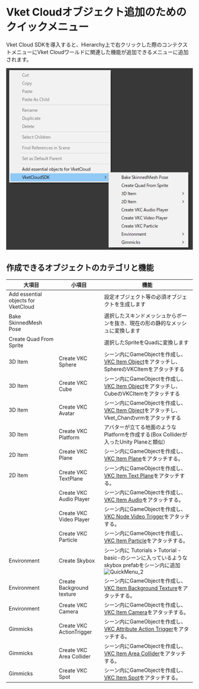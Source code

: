# Vket Cloudオブジェクト追加のためのクイックメニュー

Vket Cloud SDKを導入すると、Hierarchy上で右クリックした際のコンテクストメニューにVket Cloudワールドに関連した機能が追加できるメニューに追加されます。

![QuickMenu_1](./img/QuickMenu_1.jpg)

## 作成できるオブジェクトのカテゴリと機能

| 大項目 | 小項目 | 機能 |
|----|----|----|
| Add essential objects for VketCloud || 設定オブジェクト等の必須オブジェクトを生成します |
| Bake SkinnedMesh Pose || 選択したスキンドメッシュからボーンを抜き、現在の形の静的なメッシュに変換します |
| Create Quad From Sprite || 選択したSpriteをQuadに変換します |
| 3D Item | Create VKC Sphere | シーン内にGameObjectを作成し、[VKC Item Object](../VKCComponents/VKCItemObject.md)をアタッチし、SphereのVKCItemをアタッチする |
| 3D Item | Create VKC Cube | シーン内にGameObjectを作成し、[VKC Item Object](../VKCComponents/VKCItemObject.md)をアタッチし、CubeのVKCItemをアタッチする |
| 3D Item | Create VKC Avatar | シーン内にGameObjectを作成し、[VKC Item Object](../VKCComponents/VKCItemObject.md)をアタッチし、Vket_Chanのvrmをアタッチする |
| 3D Item | Create VKC Platform | アバターが立てる地面のようなPlatformを作成する(Box Colliderが入ったUnity Planeと類似） |
| 2D Item | Create VKC Plane | シーン内にGameObjectを作成し、[VKC Item Plane](../VKCComponents/VKCItemPlane.md)をアタッチする。 |
| 2D Item | Create VKC TextPlane | シーン内にGameObjectを作成し、[VKC Item Text Plane](../VKCComponents/VKCItemTextPlane.md)をアタッチする。 |
| |Create VKC Audio Player  | シーン内にGameObjectを作成し、[VKC Item Audio](../VKCComponents/VKCItemAudio.md)をアタッチする。 |
| |Create VKC Video Player | シーン内にGameObjectを作成し、[VKC Node Video Trigger](../VKCComponents/VKCNodeVideoTrigger.md)をアタッチする。 |
| |Create VKC Particle | シーン内にGameObjectを作成し、[VKC Item Particle](../VKCComponents/VKCItemParticle.md)をアタッチする。 |
| Environment | Create Skybox | シーン内に Tutorials > Tutorial -basic-のシーンに入っているようなskybox prefabをシーン内に追加 ![QuickMenu_2](img/QuickMenu_2.jpg) |
| Environment |Create Background texture | シーン内にGameObjectを作成し、[VKC Item Background Texture](../VKCComponents/VKCItemBackgroundTexture.md)をアタッチする。 |
| Environment | Create VKC Camera | シーン内にGameObjectを作成し、[VKC Item Camera](../VKCComponents/VKCItemCamera.md)をアタッチする。 |
| Gimmicks | Create VKC ActionTrigger | シーン内にGameObjectを作成し、[VKC Attribute Action Trigger](../VKCComponents/VKCAttributeActionTrigger.md)をアタッチする。 |
| Gimmicks | Create VKC Area Collider | シーン内にGameObjectを作成し、[VKC Item Area Collider](../VKCComponents/VKCItemAreaCollider.md)をアタッチする。 |
| Gimmicks | Create VKC Spot | シーン内にGameObjectを作成し、[VKC Item Spot](../VKCComponents/VKCItemSpot.md)をアタッチする。 |